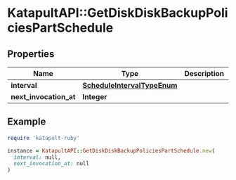 # KatapultAPI::GetDiskDiskBackupPoliciesPartSchedule

## Properties

| Name | Type | Description | Notes |
| ---- | ---- | ----------- | ----- |
| **interval** | [**ScheduleIntervalTypeEnum**](ScheduleIntervalTypeEnum.md) |  | [optional] |
| **next_invocation_at** | **Integer** |  | [optional] |

## Example

```ruby
require 'katapult-ruby'

instance = KatapultAPI::GetDiskDiskBackupPoliciesPartSchedule.new(
  interval: null,
  next_invocation_at: null
)
```

